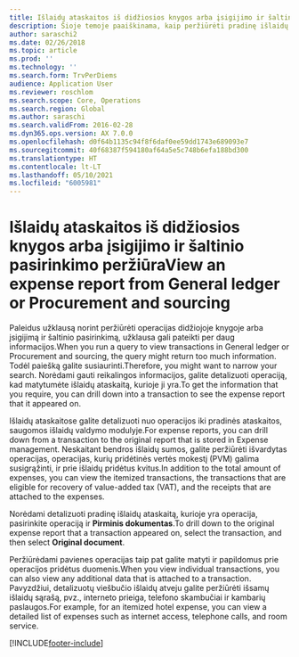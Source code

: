 ```yaml
---
title: Išlaidų ataskaitos iš didžiosios knygos arba įsigijimo ir šaltinio pasirinkimo peržiūra
description: Šioje temoje paaiškinama, kaip peržiūrėti pradinę išlaidų ataskaitą, kurioje yra operacija.
author: saraschi2
ms.date: 02/26/2018
ms.topic: article
ms.prod: ''
ms.technology: ''
ms.search.form: TrvPerDiems
audience: Application User
ms.reviewer: roschlom
ms.search.scope: Core, Operations
ms.search.region: Global
ms.author: saraschi
ms.search.validFrom: 2016-02-28
ms.dyn365.ops.version: AX 7.0.0
ms.openlocfilehash: d0f64b1135c94f8f6daf0ee59dd1743e689093e7
ms.sourcegitcommit: 40f68387f594180af64a5e5c748b6efa188bd300
ms.translationtype: HT
ms.contentlocale: lt-LT
ms.lasthandoff: 05/10/2021
ms.locfileid: "6005981"
---
```

# <a name="view-an-expense-report-from-general-ledger-or-procurement-and-sourcing"></a><span data-ttu-id="942d4-103">Išlaidų ataskaitos iš didžiosios knygos arba įsigijimo ir šaltinio pasirinkimo peržiūra</span><span class="sxs-lookup"><span data-stu-id="942d4-103">View an expense report from General ledger or Procurement and sourcing</span></span>

<span data-ttu-id="942d4-104">Paleidus užklausą norint peržiūrėti operacijas didžiojoje knygoje arba įsigijimą ir šaltinio pasirinkimą, užklausa gali pateikti per daug informacijos.</span><span class="sxs-lookup"><span data-stu-id="942d4-104">When you run a query to view transactions in General ledger or Procurement and sourcing, the query might return too much information.</span></span> <span data-ttu-id="942d4-105">Todėl paiešką galite susiaurinti.</span><span class="sxs-lookup"><span data-stu-id="942d4-105">Therefore, you might want to narrow your search.</span></span> <span data-ttu-id="942d4-106">Norėdami gauti reikalingos informacijos, galite detalizuoti operaciją, kad matytumėte išlaidų ataskaitą, kurioje ji yra.</span><span class="sxs-lookup"><span data-stu-id="942d4-106">To get the information that you require, you can drill down into a transaction to see the expense report that it appeared on.</span></span>

<span data-ttu-id="942d4-107">Išlaidų ataskaitose galite detalizuoti nuo operacijos iki pradinės ataskaitos, saugomos išlaidų valdymo modulyje.</span><span class="sxs-lookup"><span data-stu-id="942d4-107">For expense reports, you can drill down from a transaction to the original report that is stored in Expense management.</span></span> <span data-ttu-id="942d4-108">Neskaitant bendros išlaidų sumos, galite peržiūrėti išvardytas operacijas, operacijas, kurių pridėtinės vertės mokestį (PVM) galima susigrąžinti, ir prie išlaidų pridėtus kvitus.</span><span class="sxs-lookup"><span data-stu-id="942d4-108">In addition to the total amount of expenses, you can view the itemized transactions, the transactions that are eligible for recovery of value-added tax (VAT), and the receipts that are attached to the expenses.</span></span>

<span data-ttu-id="942d4-109">Norėdami detalizuoti pradinę išlaidų ataskaitą, kurioje yra operacija, pasirinkite operaciją ir **Pirminis dokumentas**.</span><span class="sxs-lookup"><span data-stu-id="942d4-109">To drill down to the original expense report that a transaction appeared on, select the transaction, and then select **Original document**.</span></span>

<span data-ttu-id="942d4-110">Peržiūrėdami pavienes operacijas taip pat galite matyti ir papildomus prie operacijos pridėtus duomenis.</span><span class="sxs-lookup"><span data-stu-id="942d4-110">When you view individual transactions, you can also view any additional data that is attached to a transaction.</span></span> <span data-ttu-id="942d4-111">Pavyzdžiui, detalizuotų viešbučio išlaidų atveju galite peržiūrėti išsamų išlaidų sąrašą, pvz., interneto prieiga, telefono skambučiai ir kambarių paslaugos.</span><span class="sxs-lookup"><span data-stu-id="942d4-111">For example, for an itemized hotel expense, you can view a detailed list of expenses such as internet access, telephone calls, and room service.</span></span>


[!INCLUDE[footer-include](../includes/footer-banner.md)]